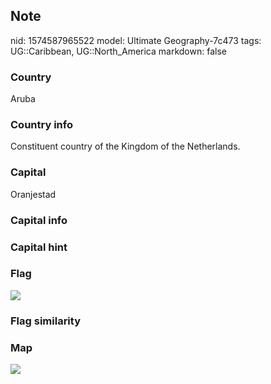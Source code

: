 ## Note
nid: 1574587965522
model: Ultimate Geography-7c473
tags: UG::Caribbean, UG::North_America
markdown: false

### Country
Aruba

### Country info
Constituent country of the Kingdom of the Netherlands.

### Capital
Oranjestad

### Capital info


### Capital hint


### Flag
<img src="ug-flag-aruba.svg">

### Flag similarity


### Map
<img src="ug-map-aruba.png">
